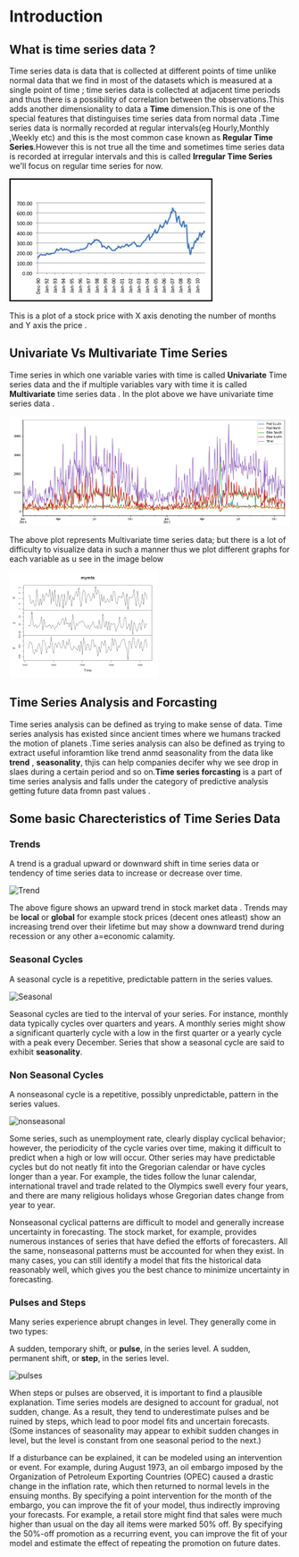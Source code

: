 # Introduction

## What is time series data ?
   Time series data is data that is collected at different points of time unlike normal data that we find in most of the datasets which is measured at a single point of time ; time series data is collected at adjacent time periods and thus there is a possibility of correlation between the observations.This adds another dimensionality to data a <b>Time</b> dimension.This is one of the special features that distinguises time series data from normal data .Time series data is normally recorded at regular intervals(eg Hourly,Monthly ,Weekly etc) and this is the most common case known as  <b>Regular Time Series</b>.However this is not true all the time and sometimes time series data is recorded at irregular intervals and this is called <b>Irregular Time Series</b> we'll focus on regular time series for now.




   ![image](stock-fever-chart.gif)


   This is a plot of a stock price with X axis denoting the number of months and Y axis the price .


## Univariate Vs Multivariate Time Series 
  Time series in which one variable varies with time is called <b>Univariate</b> Time series data and the if multiple variables vary with time it is called <b>Multivariate</b> time series data . In the plot above we have univariate time series data . 

  ![image](multi.png) 

  The above plot represents Multivariate time series data;
  but there is a lot of difficulty to visualize data in such a manner thus we plot different graphs for each variable as u see in the image below

  ![image](separate.png) 
  
## Time Series Analysis and Forcasting
Time series analysis can be defined as trying to make sense of data. Time series analysis has existed since ancient times where we humans tracked the motion of planets .Time series analysis can also be defined as trying to extract useful inforamtion like trend anmd seasonality from the data like <b>trend</b> , <b>seasonality</b>, thjis can help companies decifer why we see drop in slaes during a certain period and so on.<b>Time series forcasting</b> is a part of time series analysis and falls under the category of predictive analysis getting future data fromn past values . 

## Some basic Charecteristics of Time Series Data 

### Trends
A trend is a gradual upward or downward shift in time series data or tendency of time series data to increase or decrease over time.


![Trend](https://user-images.githubusercontent.com/81592570/146561458-f128aa72-3d88-436b-a678-d8889dd03cdd.png)

The above figure shows an upward trend in stock market data .
Trends may be <b>local</b> or <b>global</b> for example stock prices (decent ones atleast) show an increasing trend over their lifetime but may show a downward trend during recession or any other a=economic calamity.

### Seasonal Cycles

A seasonal cycle is a repetitive, predictable pattern in the series values.

![Seasonal](https://user-images.githubusercontent.com/81592570/146562836-95966b59-4ce1-43ea-bf4c-7052c3efd650.png)



Seasonal cycles are tied to the interval of your series. For instance, monthly data typically cycles over quarters and years. A monthly series might show a significant quarterly cycle with a low in the first quarter or a yearly cycle with a peak every December. Series that show a seasonal cycle are said to exhibit <b>seasonality</b>.

### Non Seasonal Cycles

A nonseasonal cycle is a repetitive, possibly unpredictable, pattern in the series values.




![nonseasonal](https://user-images.githubusercontent.com/81592570/146563443-632987c2-c4d1-4531-aee1-4be76246f169.png)


Some series, such as unemployment rate, clearly display cyclical behavior; however, the periodicity of the cycle varies over time, making it difficult to predict when a high or low will occur. Other series may have predictable cycles but do not neatly fit into the Gregorian calendar or have cycles longer than a year. For example, the tides follow the lunar calendar, international travel and trade related to the Olympics swell every four years, and there are many religious holidays whose Gregorian dates change from year to year.

Nonseasonal cyclical patterns are difficult to model and generally increase uncertainty in forecasting. The stock market, for example, provides numerous instances of series that have defied the efforts of forecasters. All the same, nonseasonal patterns must be accounted for when they exist. In many cases, you can still identify a model that fits the historical data reasonably well, which gives you the best chance to minimize uncertainty in forecasting.

### Pulses and Steps
Many series experience abrupt changes in level. They generally come in two types:

A sudden, temporary shift, or <b>pulse</b>, in the series level.
A sudden, permanent shift, or<b> step</b>, in the series level.

![pulses](https://user-images.githubusercontent.com/81592570/146565971-a0a68d6f-487e-415e-a498-9f23314f0645.png)


When steps or pulses are observed, it is important to find a plausible explanation. Time series models are designed to account for gradual, not sudden, change. As a result, they tend to underestimate pulses and be ruined by steps, which lead to poor model fits and uncertain forecasts. (Some instances of seasonality may appear to exhibit sudden changes in level, but the level is constant from one seasonal period to the next.)

If a disturbance can be explained, it can be modeled using an intervention or event. For example, during August 1973, an oil embargo imposed by the Organization of Petroleum Exporting Countries (OPEC) caused a drastic change in the inflation rate, which then returned to normal levels in the ensuing months. By specifying a point intervention for the month of the embargo, you can improve the fit of your model, thus indirectly improving your forecasts. For example, a retail store might find that sales were much higher than usual on the day all items were marked 50% off. By specifying the 50%-off promotion as a recurring event, you can improve the fit of your model and estimate the effect of repeating the promotion on future dates.




  

   
